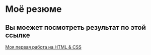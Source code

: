 # Моё резюме

## Вы моежет посмотреть результат по этой ссылке

[Моя первая работа на HTML & CSS](https://vitaliibr.github.io/Resume/)
